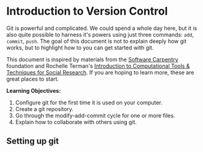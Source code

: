 # Introduction to Version Control

Git is powerful and complicated. We could spend a whole day here, but it is also quite possible to harness it's powers using just three commands: `add`, `commit`, `push`. The goal of this document is not to explain deeply how git works, but to highlight how to you can get started with git.

This document is inspired by materials from the [Software Carpentry](https://swcarpentry.github.io/git-novice/index.html) foundation and Rochelle Terman's [Introduction to Computational Tools & Techniques for Social Research](https://github.com/rochelleterman/PS239T). If you are hoping to learn more, these are great places to start.

**Learning Objectives:**
1. Configure git for the first time it is used on your computer.
2. Create a git repository.
3. Go through the modify-add-commit cycle for one or more files.
4. Explain how to collaborate with others using git.

## Setting up git

